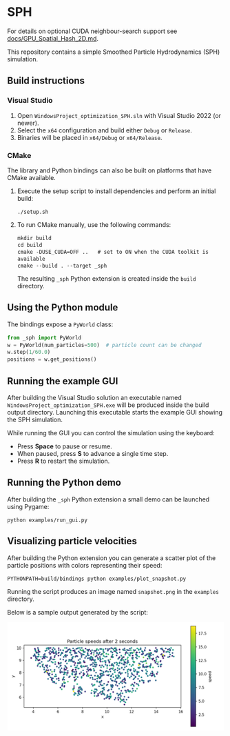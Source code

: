# SPH

For details on optional CUDA neighbour-search support see [docs/GPU_Spatial_Hash_2D.md](docs/GPU_Spatial_Hash_2D.md).

This repository contains a simple Smoothed Particle Hydrodynamics (SPH) simulation.

## Build instructions

### Visual Studio

1. Open `WindowsProject_optimization_SPH.sln` with Visual Studio 2022 (or
   newer).
2. Select the `x64` configuration and build either `Debug` or `Release`.
3. Binaries will be placed in `x64/Debug` or `x64/Release`.

### CMake

The library and Python bindings can also be built on platforms that have
CMake available.

1. Execute the setup script to install dependencies and perform an initial
   build:

   ```console
   ./setup.sh
   ```

2. To run CMake manually, use the following commands:

   ```console
   mkdir build
   cd build
   cmake -DUSE_CUDA=OFF ..   # set to ON when the CUDA toolkit is available
   cmake --build . --target _sph
   ```

   The resulting `_sph` Python extension is created inside the `build`
   directory.

## Using the Python module

The bindings expose a `PyWorld` class:

```python
from _sph import PyWorld
w = PyWorld(num_particles=500)  # particle count can be changed
w.step(1/60.0)
positions = w.get_positions()
```

## Running the example GUI

After building the Visual Studio solution an executable named
`WindowsProject_optimization_SPH.exe` will be produced inside the build
output directory.  Launching this executable starts the example GUI
showing the SPH simulation.

While running the GUI you can control the simulation using the keyboard:

- Press **Space** to pause or resume.
- When paused, press **S** to advance a single time step.
- Press **R** to restart the simulation.

## Running the Python demo

After building the `_sph` Python extension a small demo can be launched
using Pygame:

```console
python examples/run_gui.py
```

## Visualizing particle velocities

After building the Python extension you can generate a scatter plot of the
particle positions with colors representing their speed:

```console
PYTHONPATH=build/bindings python examples/plot_snapshot.py
```

Running the script produces an image named `snapshot.png` in the
`examples` directory.

Below is a sample output generated by the script:

![Particle velocities](snapshot.png)
